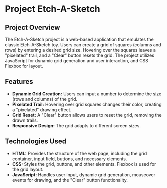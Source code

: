 # Project Etch-A-Sketch

## Project Overview

The Etch-A-Sketch project is a web-based application that emulates the classic Etch-A-Sketch toy.  Users can create a grid of squares (columns and rows) by entering a desired grid size. Hovering over the squares leaves a "pixelated" trail, and a "Clear" button resets the grid.  The project utilizes JavaScript for dynamic grid generation and user interaction, and CSS Flexbox for layout.

## Features

* **Dynamic Grid Creation:** Users can input a number to determine the size (rows and columns) of the grid.
* **Pixelated Trail:** Hovering over grid squares changes their color, creating a "pixelated" drawing effect.
* **Grid Reset:** A "Clear" button allows users to reset the grid, removing the drawn trails.
* **Responsive Design:** The grid adapts to different screen sizes.

## Technologies Used

* **HTML:**  Provides the structure of the web page, including the grid container, input field, buttons, and necessary elements.
* **CSS:** Styles the grid, buttons, and other elements.  Flexbox is used for the grid layout.
* **JavaScript:** Handles user input, dynamic grid generation, mouseover events for drawing, and the "Clear" button functionality.